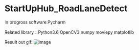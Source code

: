# StartUpHub_RoadLaneDetect
In progross
software:Pycharm

Related library：Python3.6 OpenCV3 numpy moviepy matplotlib

Result out gif:
![image](https://github.com/ZubinHuang/StartUpHub_RoadLaneDetect/blob/master/StartUpHub_RoadLaneDetect.gif)

